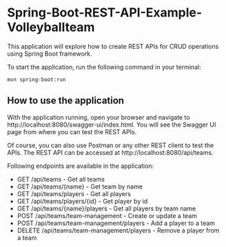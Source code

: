 # Spring-Boot-REST-API-Example-Volleyballteam
This application will explore how to create REST APIs for CRUD operations using Spring Boot framework.

To start the application, run the following command in your terminal:
``` 
mvn spring-boot:run
```

## How to use the application

With the application running, open your browser and navigate to http://localhost:8080/swagger-ui/index.html. 
You will see the Swagger UI page from where you can test the REST APIs.

Of course, you can also use Postman or any other REST client to test the APIs.
The REST API can be accessed at http://localhost:8080/api/teams.

Following endpoints are available in the application:
- GET /api/teams - Get all teams
- GET /api/teams/{name} - Get team by name
- GET /api/teams/players - Get all players
- GET /api/teams/players/{id} - Get player by id
- GET /api/teams/{name}/players - Get all players by team name
- POST /api/teams/team-management - Create or update a team 
- POST /api/teams/team-management/players - Add a player to a team
- DELETE /api/teams/team-management/players - Remove a player from a team
